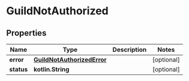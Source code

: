 
# GuildNotAuthorized

## Properties
| Name | Type | Description | Notes |
| ------------ | ------------- | ------------- | ------------- |
| **error** | [**GuildNotAuthorizedError**](GuildNotAuthorizedError.md) |  |  [optional] |
| **status** | **kotlin.String** |  |  [optional] |



